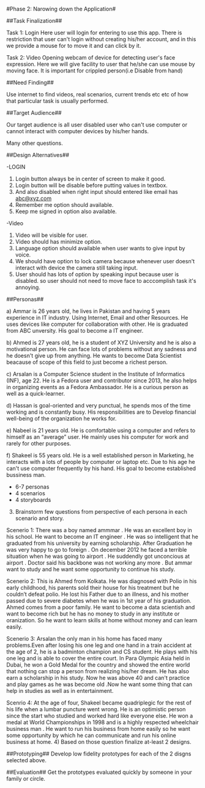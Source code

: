 #Phase 2: Narowing down the Application#

##Task Finalization##

Task 1: Login
Here user will login for entering to use this app. There is restriction that user can't login without creating his/her account, and in this we provide a mouse for to move it and can click by it. 

Task 2: Video
Opening webcam of device for detecting user's face expression. Here we will give facility to user that he/she can use mouse by moving face. It is important for crippled person(i.e Disable from hand)

##Need Finding##

Use internet to find videos, real scenarios, current trends etc etc of how that particular task is usually performed. 

##Target Audience##

Our target audience is all user disabled user who can't use computer or cannot interact with computer devices by his/her hands.

Many other questions. 

##Design Alternatives##

-LOGIN
1) Login button always be in center of screen to make it good.
2) Login button will be disable before putting values in textbox.
3) And also disabled when right input should entered like email has abc@xyz.com
4) Remember me option should available.
5) Keep me signed in option also available.

-Video
1) Video will be visible for user.
2) Video should has minimize option.
3) Language option should available when user wants to give input by voice.
4) We should have option to lock camera because whenever user doesn't interact with device the camera still taking input.
5) User should has lots of option by speaking input because user is disabled. so user should not need to move face to acccomplish task it's annoying.

##Personas##

a) Ammar is 26 years old, he lives in Pakistan and having 5 years experience in IT industry. Using Internet, Email and other Resources. He uses devices like computer for collaboration with other. He is graduated  from ABC unversity. His goal to become a IT engineer.

b) Ahmed is 27 years old, he is a student of XYZ University and he is also a motivational person. He can face lots of problems without any sadness and he doesn't give up from anything. He wants to become Data Scientist beacause of scope of this field to just become a richest person.

c) Arsalan is a Computer Science student in the Institute of Informatics (INF), age 22. He is a Fedora user and contributor since 2013, he also helps in organizing events as a Fedora Ambassador. He is a curious person as well as a quick-learner.

d) Hassan is goal-oriented and very punctual, he spends mos of the time working and is constantly busy. His responsibilities are to Develop financial well-being of the organization he works for.

e) Nabeel is 21 years old. He is comfortable using a computer and refers to himself as an “average” user. He mainly uses his computer for work and rarely for other purposes.

f) Shakeel is 55 years old. He is a well established person in Marketing, he interacts with a lots of people by computer or laptop etc. Due to his age he can't use computer 
frequently by his hand. His goal to become established bussiness man.


- 6-7 personas
- 4 scenarios
- 4 storyboards
3) Brainstorm few questions from perspective of each persona in each scenario and story.  

Scenerio 1:
There was a boy named ammmar . He was an excellent boy in his school. He want to become an IT engineer . He was so intelligent that he graduated from his university by earning scholarship. After Graduation he was very happy to go to foreign . On december 2012 he faced a terrible situation when he was going to airport . He suddendly got unconcious at airport . Doctor said his backbone was not working any more . But ammar want to study and he want some opportunity to continue his study.

Scenerio 2:
This is Ahmed from Kolkata. He was diagnosed with Polio in his early childhood, his parents sold their house for his treatment but he couldn’t defeat polio. He lost his Father due to an illness, and his mother passed due to severe diabetes when he was in 1st year of his graduation. Ahmed comes from a poor family. He want to become a data scientish and want to become rich but he has no money to study in any institute or oranization. So he want to learn skills at home without money and can learn easily.

Scenerio 3:
Arsalan the only man in his home has faced many problems.Even after losing his one leg and one hand in a train accident at the age of 2, he is a badminton champion and CS student. He plays with his one leg and is able to cover the entire court. In Para Olympic Asia held in Dubai, he won a Gold Medal for the country and showed the entire world that nothing can stop a person from realizing his/her dream. He has also earn a scholarship in his study. Now he was above 40 and can't practice and play games as he was become old .Now he want some thing that can help in studies as well as in entertainment.

Scenrio 4:
At the age of four, Shakeel became quadriplegic for the rest of his life when a lumbar puncture went wrong. He is an optimistic person since the start who studied and worked hard like everyone else. He won a medal at World Championships in 1998 and is a highly respected wheelchair business man . He want to run his business from home easily so he want some opportunity by which he can communicate and run his online business at home.
4) Based on those question finalize at-least 2 designs.

##Prototyping##
Develop low fidelity prototypes for each of the 2 disgns selected above.

##Evaluation##
Get the prototypes evaluated quickly by someone in your family or circle.  
